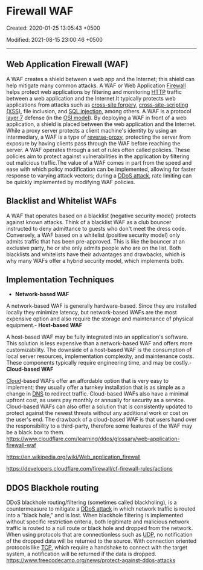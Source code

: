 # Firewall WAF

Created: 2020-01-25 13:05:43 +0500

Modified: 2021-08-15 23:00:46 +0500

---

## Web Application Firewall (WAF)

A WAF creates a shield between a web app and the Internet; this shield can help mitigate many common attacks.
A WAF or Web Application [Firewall](https://www.cloudflare.com/learning/security/what-is-a-firewall/) helps protect web applications by filtering and monitoring [HTTP](https://www.cloudflare.com/learning/ddos/glossary/hypertext-transfer-protocol-http/) traffic between a web application and the Internet.It typically protects web applications from attacks such as [cross-site forgery](https://www.cloudflare.com/learning/security/threats/cross-site-request-forgery/), [cross-site-scripting (XSS)](https://www.cloudflare.com/learning/security/threats/cross-site-scripting/), file inclusion, and [SQL injection](https://www.cloudflare.com/learning/security/threats/sql-injection/), among others. A WAF is a protocol [layer 7](https://www.cloudflare.com/learning/ddos/what-is-layer-7/) defense (in the [OSI model](https://www.cloudflare.com/learning/ddos/glossary/open-systems-interconnection-model-osi/)).
By deploying a WAF in front of a web application, a shield is placed between the web application and the Internet. While a proxy server protects a client machine's identity by using an intermediary, a WAF is a type of [reverse-proxy](https://www.cloudflare.com/learning/cdn/glossary/reverse-proxy/), protecting the server from exposure by having clients pass through the WAF before reaching the server.
A WAF operates through a set of rules often called policies. These policies aim to protect against vulnerabilities in the application by filtering out malicious traffic.The value of a WAF comes in part from the speed and ease with which policy modification can be implemented, allowing for faster response to varying attack vectors; during a [DDoS attack](https://www.cloudflare.com/learning/ddos/what-is-a-ddos-attack), rate limiting can be quickly implemented by modifying WAF policies.

## Blacklist and Whitelist WAFs

A WAF that operates based on a blacklist (negative security model) protects against known attacks. Think of a blacklist WAF as a club bouncer instructed to deny admittance to guests who don't meet the dress code. Conversely, a WAF based on a whitelist (positive security model) only admits traffic that has been pre-approved. This is like the bouncer at an exclusive party, he or she only admits people who are on the list. Both blacklists and whitelists have their advantages and drawbacks, which is why many WAFs offer a hybrid security model, which implements both.

## Implementation Techniques

- **Network-based WAF**

A network-based WAF is generally hardware-based. Since they are installed locally they minimize latency, but network-based WAFs are the most expensive option and also require the storage and maintenance of physical equipment.-   **Host-based WAF**

A host-based WAF may be fully integrated into an application's software. This solution is less expensive than a network-based WAF and offers more customizability. The downside of a host-based WAF is the consumption of local server resources, implementation complexity, and maintenance costs. These components typically require engineering time, and may be costly.-   **Cloud-based WAF**

[Cloud](https://www.cloudflare.com/learning/cloud/what-is-the-cloud/)-based WAFs offer an affordable option that is very easy to implement; they usually offer a turnkey installation that is as simple as a change in [DNS](https://www.cloudflare.com/learning/ddos/glossary/domain-name-system-dns/) to redirect traffic. Cloud-based WAFs also have a minimal upfront cost, as users pay monthly or annually for security as a service. Cloud-based WAFs can also offer a solution that is consistently updated to protect against the newest threats without any additional work or cost on the user's end. The drawback of a cloud-based WAF is that users hand over the responsibility to a third-party, therefore some features of the WAF may be a black box to them.
<https://www.cloudflare.com/learning/ddos/glossary/web-application-firewall-waf>

<https://en.wikipedia.org/wiki/Web_application_firewall>

<https://developers.cloudflare.com/firewall/cf-firewall-rules/actions>

## DDOS Blackhole routing

DDoS blackhole routing/filtering (sometimes called blackholing), is a countermeasure to mitigate a [DDoS attack](https://www.cloudflare.com/learning/ddos/what-is-a-ddos-attack/) in which network traffic is routed into a "black hole," and is lost. When blackhole filtering is implemented without specific restriction criteria, both legitimate and malicious network traffic is routed to a null route or black hole and dropped from the network. When using protocols that are connectionless such as [UDP](https://www.cloudflare.com/learning/ddos/glossary/user-datagram-protocol-udp/), no notification of the dropped data will be returned to the source. With connection oriented protocols like [TCP](https://www.cloudflare.com/learning/ddos/glossary/tcp-ip/), which require a handshake to connect with the target system, a notification will be returned if the data is dropped.
<https://www.freecodecamp.org/news/protect-against-ddos-attacks>

